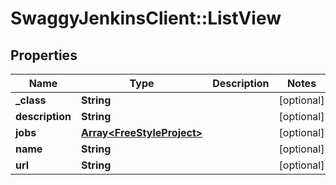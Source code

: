 # SwaggyJenkinsClient::ListView

## Properties
Name | Type | Description | Notes
------------ | ------------- | ------------- | -------------
**_class** | **String** |  | [optional] 
**description** | **String** |  | [optional] 
**jobs** | [**Array&lt;FreeStyleProject&gt;**](FreeStyleProject.md) |  | [optional] 
**name** | **String** |  | [optional] 
**url** | **String** |  | [optional] 


